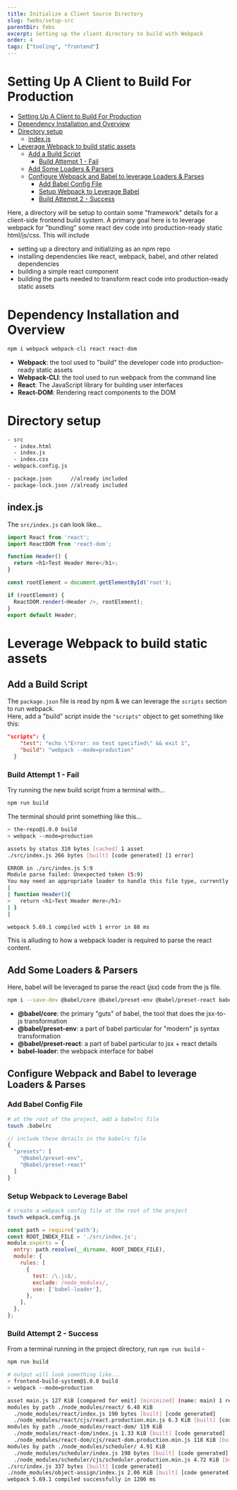 ```yaml
---
title: Initialize a Client Source Directory
slug: fwebs/setup-src
parentDir: febs
excerpt: Setting up the client directory to build with Webpack
order: 4
tags: ["tooling", "frontend"]
---
```


# Setting Up A Client to Build For Production

- [Setting Up A Client to Build For Production](#setting-up-a-client-to-build-for-production)
- [Dependency Installation and Overview](#dependency-installation-and-overview)
- [Directory setup](#directory-setup)
  - [index.js](#indexjs)
- [Leverage Webpack to build static assets](#leverage-webpack-to-build-static-assets)
  - [Add a Build Script](#add-a-build-script)
    - [Build Attempt 1 - Fail](#build-attempt-1---fail)
  - [Add Some Loaders \& Parsers](#add-some-loaders--parsers)
  - [Configure Webpack and Babel to leverage Loaders \& Parses](#configure-webpack-and-babel-to-leverage-loaders--parses)
    - [Add Babel Config File](#add-babel-config-file)
    - [Setup Webpack to Leverage Babel](#setup-webpack-to-leverage-babel)
    - [Build Attempt 2 - Success](#build-attempt-2---success)

Here, a directory will be setup to contain some "framework" details for a client-side frontend build system.
A primary goal here is to leverage webpack for "bundling" some react dev code into production-ready static html/js/css.
This will include

- setting up a directory and initializing as an npm repo
- installing dependencies like react, webpack, babel, and other related dependencies
- building a simple react component
- building the parts needed to transform react code into production-ready static assets

# Dependency Installation and Overview

```js
npm i webpack webpack-cli react react-dom
```

- **Webpack**: the tool used to "build" the developer code into production-ready static assets
- **Webpack-CLI**: the tool used to run webpack from the command line
- **React**: The JavaScript library for building user interfaces
- **React-DOM**: Rendering react components to the DOM

# Directory setup

```bash
- src
  - index.html
  - index.js
  - index.css
- webpack.config.js

- package.json      //already included
- package-lock.json //already included
```

## index.js

The `src/index.js` can look like...

```js
import React from 'react';
import ReactDOM from 'react-dom';

function Header() {
  return <h1>Test Header Here</h1>;
}

const rootElement = document.getElementById('root');

if (rootElement) {
  ReactDOM.render(<Header />, rootElement);
}
export default Header;
```

# Leverage Webpack to build static assets

## Add a Build Script

The `package.json` file is read by npm & we can leverage the `scripts` section to run webpack.  
Here, add a "build" script inside the `"scripts"` object to get something like this:

```json
"scripts": {
    "test": "echo \"Error: no test specified\" && exit 1",
    "build": "webpack --mode=production"
  }
```

### Build Attempt 1 - Fail

Try running the new build script from a terminal with...

```bash
npm run build
```

The terminal should print something like this...

```bash
> the-repo@1.0.0 build
> webpack --mode=production

assets by status 310 bytes [cached] 1 asset
./src/index.js 266 bytes [built] [code generated] [1 error]

ERROR in ./src/index.js 5:9
Module parse failed: Unexpected token (5:9)
You may need an appropriate loader to handle this file type, currently no loaders are configured to process this file. See https://webpack.js.org/concepts#loaders
|
| function Header(){
>   return <h1>Test Header Here</h1>
| }
|

webpack 5.69.1 compiled with 1 error in 88 ms
```

This is alluding to how a webpack loader is required to parse the react content.

## Add Some Loaders & Parsers

Here, babel will be leveraged to parse the react (_jsx_) code from the js file.

```bash
npm i --save-dev @babel/core @babel/preset-env @babel/preset-react babel-loader
```

- **@babel/core**: the primary "guts" of babel, the tool that does the jsx-to-js transformation
- **@babel/preset-env**: a part of babel particular for "modern" js syntax transformation
- **@babel/preset-react**: a part of babel particular to jsx + react details
- **babel-loader**: the webpack interface for babel

## Configure Webpack and Babel to leverage Loaders & Parses

### Add Babel Config File

```bash
# at the root of the project, add a babelrc file
touch .babelrc
```

```js
// include these details in the babelrc file
{
  "presets": [
    "@babel/preset-env",
    "@babel/preset-react"
  ]
}
```

### Setup Webpack to Leverage Babel

```bash
# create a webpack config file at the root of the project
touch webpack.config.js
```

```js
const path = require('path');
const ROOT_INDEX_FILE = './src/index.js';
module.exports = {
  entry: path.resolve(__dirname, ROOT_INDEX_FILE),
  module: {
    rules: [
      {
        test: /\.js$/,
        exclude: /node_modules/,
        use: ['babel-loader'],
      },
    ],
  },
};
```

### Build Attempt 2 - Success

From a terminal running in the project directory, run `npm run build` -

```bash
npm run build

# output will look something like...
> frontend-build-system@1.0.0 build
> webpack --mode=production

asset main.js 127 KiB [compared for emit] [minimized] (name: main) 1 related asset
modules by path ./node_modules/react/ 6.48 KiB
  ./node_modules/react/index.js 190 bytes [built] [code generated]
  ./node_modules/react/cjs/react.production.min.js 6.3 KiB [built] [code generated]
modules by path ./node_modules/react-dom/ 119 KiB
  ./node_modules/react-dom/index.js 1.33 KiB [built] [code generated]
  ./node_modules/react-dom/cjs/react-dom.production.min.js 118 KiB [built] [code generated]
modules by path ./node_modules/scheduler/ 4.91 KiB
  ./node_modules/scheduler/index.js 198 bytes [built] [code generated]
  ./node_modules/scheduler/cjs/scheduler.production.min.js 4.72 KiB [built] [code generated]
./src/index.js 337 bytes [built] [code generated]
./node_modules/object-assign/index.js 2.06 KiB [built] [code generated]
webpack 5.69.1 compiled successfully in 1206 ms
```
